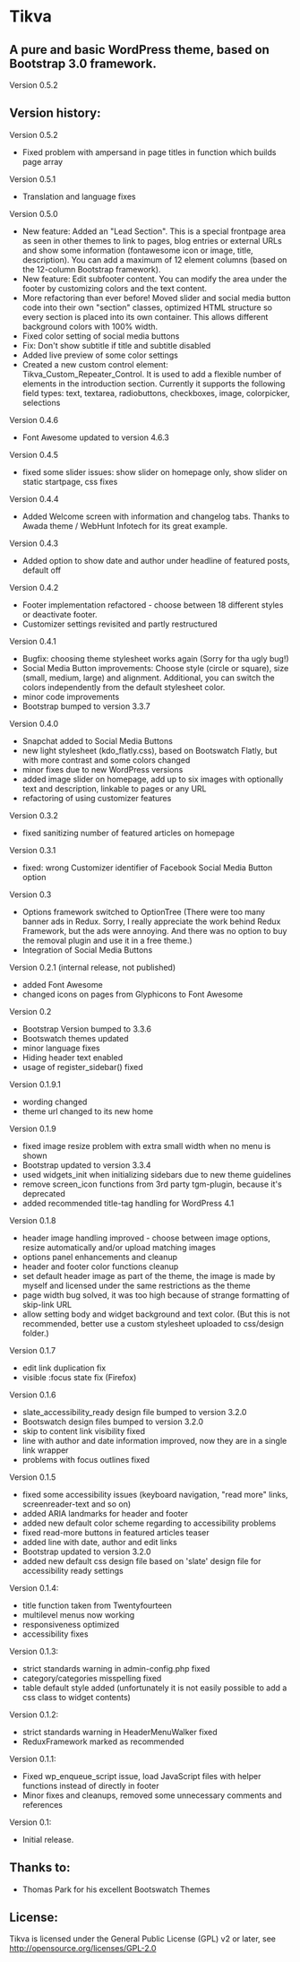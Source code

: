 # Tikva

## A pure and basic WordPress theme, based on Bootstrap 3.0 framework.

Version 0.5.2


## Version history:

Version 0.5.2
- Fixed problem with ampersand in page titles in function which builds page array

Version 0.5.1
- Translation and language fixes

Version 0.5.0
- New feature: Added an "Lead Section". This is a special frontpage area as seen in other themes to link to pages, blog entries or external URLs and show some information (fontawesome icon or image, title, description). You can add a maximum of 12 element columns (based on the 12-column Bootstrap framework).
- New feature: Edit subfooter content. You can modify the area under the footer by customizing colors and the text content.
- More refactoring than ever before! Moved slider and social media button code into their own "section" classes, optimized HTML structure so every section is placed into its own container. This allows different background colors with 100% width. 
- Fixed color setting of social media buttons
- Fix: Don't show subtitle if title and subtitle disabled
- Added live preview of some color settings
- Created a new custom control element: Tikva_Custom_Repeater_Control. It is used to add a flexible number of elements in the introduction section. Currently it supports the following field types: text, textarea, radiobuttons, checkboxes, image, colorpicker, selections


Version 0.4.6
 - Font Awesome updated to version 4.6.3

Version 0.4.5
 - fixed some slider issues: show slider on homepage only, show slider on static startpage, css fixes

Version 0.4.4
 - Added Welcome screen with information and changelog tabs. Thanks to Awada theme / WebHunt Infotech for its great example. 

Version 0.4.3
 - Added option to show date and author under headline of featured posts, default off

Version 0.4.2
 - Footer implementation refactored - choose between 18 different styles or deactivate footer. 
 - Customizer settings revisited and partly restructured

Version 0.4.1
 - Bugfix: choosing theme stylesheet works again (Sorry for tha ugly bug!)
 - Social Media Button improvements: Choose style (circle or square), size (small, medium, large) and alignment. Additional, you can switch the colors independently from the default stylesheet color. 
 - minor code improvements
 - Bootstrap bumped to version 3.3.7

Version 0.4.0
 - Snapchat added to Social Media Buttons
 - new light stylesheet (kdo_flatly.css), based on Bootswatch Flatly, but with more contrast and some colors changed
 - minor fixes due to new WordPress versions
 - added image slider on homepage, add up to six images with optionally text and description, linkable to pages or any URL
 - refactoring of using customizer features

Version 0.3.2
 - fixed sanitizing number of featured articles on homepage

Version 0.3.1
 - fixed: wrong Customizer identifier of Facebook Social Media Button option

Version 0.3
 - Options framework switched to OptionTree (There were too many banner ads in Redux. Sorry, I really appreciate the work behind Redux Framework, but the ads were annoying. And there was no option to buy the removal plugin and use it in a free theme.)
 - Integration of Social Media Buttons

Version 0.2.1 (internal release, not published)
 - added Font Awesome 
 - changed icons on pages from Glyphicons to Font Awesome


Version 0.2
 - Bootstrap Version bumped to 3.3.6
 - Bootswatch themes updated
 - minor language fixes
 - Hiding header text enabled 
 - usage of register_sidebar() fixed 


Version 0.1.9.1
 - wording changed 
 - theme url changed to its new home

Version 0.1.9
 - fixed image resize problem with extra small width when no menu is shown 
 - Bootstrap updated to version 3.3.4
 - used widgets_init when initializing sidebars due to new theme guidelines
 - remove screen_icon functions from 3rd party tgm-plugin, because it's deprecated
 - added recommended title-tag handling for WordPress 4.1

Version 0.1.8
 - header image handling improved - choose between image options, resize automatically and/or upload matching images
 - options panel enhancements and cleanup
 - header and footer color functions cleanup
 - set default header image as part of the theme, the image is made by myself and licensed under the same restrictions as the theme
 - page width bug solved, it was too high because of strange formatting of skip-link URL
 - allow setting body and widget background and text color. (But this is not recommended, better use a custom stylesheet uploaded to css/design folder.)

Version 0.1.7
 - edit link duplication fix
 - visible :focus state fix (Firefox)

Version 0.1.6
 - slate_accessibility_ready design file bumped to version 3.2.0
 - Bootswatch design files bumped to version 3.2.0
 - skip to content link visibility fixed
 - line with author and date information improved, now they are in a single link wrapper
 - problems with focus outlines fixed

Version 0.1.5
 - fixed some accessibility issues (keyboard navigation, "read more" links, screenreader-text and so on)
 - added ARIA landmarks for header and footer
 - added new default color scheme regarding to accessibility problems
 - fixed read-more buttons in featured articles teaser
 - added line with date, author and edit links
 - Bootstrap updated to version 3.2.0
 - added new default css design file based on 'slate' design file for accessibility ready settings

Version 0.1.4:
 - title function taken from Twentyfourteen
 - multilevel menus now working
 - responsiveness optimized
 - accessibility fixes

Version 0.1.3:
 - strict standards warning in admin-config.php fixed
 - category/categories misspelling fixed
 - table default style added (unfortunately it is not easily possible to add a css class to widget contents)

Version 0.1.2:
 - strict standards warning in HeaderMenuWalker fixed
 - ReduxFramework marked as recommended

Version 0.1.1:
 - Fixed wp_enqueue_script issue, load JavaScript files with helper functions instead of directly in footer
 - Minor fixes and cleanups, removed some unnecessary comments and references

Version 0.1:
- Initial release.

## Thanks to:

- Thomas Park for his excellent Bootswatch Themes


## License:

Tikva is licensed under the General Public License (GPL) v2 or later,
see http://opensource.org/licenses/GPL-2.0
